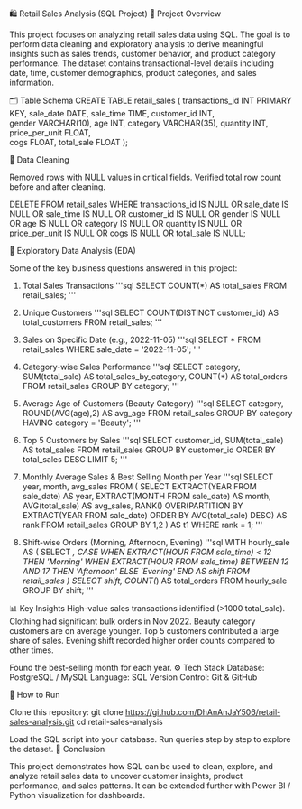 🛍️ Retail Sales Analysis (SQL Project)
📌 Project Overview

This project focuses on analyzing retail sales data using SQL. The goal is to perform data cleaning and exploratory analysis to derive meaningful insights such as sales trends, customer behavior, and product category performance.
The dataset contains transactional-level details including date, time, customer demographics, product categories, and sales information.

🗂️ Table Schema
CREATE TABLE retail_sales
(
    transactions_id INT PRIMARY KEY,
    sale_date DATE,	
    sale_time TIME,
    customer_id INT,	
    gender VARCHAR(10),
    age INT,
    category VARCHAR(35),
    quantity INT,
    price_per_unit FLOAT,	
    cogs FLOAT,
    total_sale FLOAT
);

🧹 Data Cleaning

Removed rows with NULL values in critical fields.
Verified total row count before and after cleaning.

DELETE FROM retail_sales
WHERE transactions_id IS NULL
   OR sale_date IS NULL
   OR sale_time IS NULL
   OR customer_id IS NULL
   OR gender IS NULL
   OR age IS NULL
   OR category IS NULL
   OR quantity IS NULL
   OR price_per_unit IS NULL
   OR cogs IS NULL
   OR total_sale IS NULL;

🔎 Exploratory Data Analysis (EDA)

Some of the key business questions answered in this project:

1. Total Sales Transactions
'''sql
SELECT COUNT(*) AS total_sales FROM retail_sales;
'''

3. Unique Customers
'''sql
SELECT COUNT(DISTINCT customer_id) AS total_customers FROM retail_sales;
'''


4. Sales on Specific Date (e.g., 2022-11-05)
'''sql
SELECT * FROM retail_sales WHERE sale_date = '2022-11-05';
'''

5. Category-wise Sales Performance
'''sql
SELECT category, SUM(total_sale) AS total_sales_by_category, COUNT(*) AS total_orders
FROM retail_sales
GROUP BY category;
'''

6. Average Age of Customers (Beauty Category)
'''sql
SELECT category, ROUND(AVG(age),2) AS avg_age
FROM retail_sales
GROUP BY category
HAVING category = 'Beauty';
'''

8. Top 5 Customers by Sales
'''sql
SELECT customer_id, SUM(total_sale) AS total_sales
FROM retail_sales
GROUP BY customer_id
ORDER BY total_sales DESC
LIMIT 5;
'''

10. Monthly Average Sales & Best Selling Month per Year
'''sql
SELECT year, month, avg_sales
FROM (
    SELECT
        EXTRACT(YEAR FROM sale_date) AS year,
        EXTRACT(MONTH FROM sale_date) AS month,
        AVG(total_sale) AS avg_sales,
        RANK() OVER(PARTITION BY EXTRACT(YEAR FROM sale_date)
                    ORDER BY AVG(total_sale) DESC) AS rank
    FROM retail_sales
    GROUP BY 1,2
) AS t1
WHERE rank = 1;
'''

11. Shift-wise Orders (Morning, Afternoon, Evening)
'''sql
WITH hourly_sale AS (
    SELECT *,
        CASE
            WHEN EXTRACT(HOUR FROM sale_time) < 12 THEN 'Morning'
            WHEN EXTRACT(HOUR FROM sale_time) BETWEEN 12 AND 17 THEN 'Afternoon'
            ELSE 'Evening'
        END AS shift
    FROM retail_sales
)
SELECT shift, COUNT(*) AS total_orders
FROM hourly_sale
GROUP BY shift;
'''

📊 Key Insights
High-value sales transactions identified (>1000 total_sale).
Clothing had significant bulk orders in Nov 2022.
Beauty category customers are on average younger.
Top 5 customers contributed a large share of sales.
Evening shift recorded higher order counts compared to other times.

Found the best-selling month for each year.
⚙️ Tech Stack
Database: PostgreSQL / MySQL
Language: SQL
Version Control: Git & GitHub

🚀 How to Run

Clone this repository:
git clone https://github.com/DhAnAnJaY506/retail-sales-analysis.git
cd retail-sales-analysis

Load the SQL script into your database.
Run queries step by step to explore the dataset.
📌 Conclusion

This project demonstrates how SQL can be used to clean, explore, and analyze retail sales data to uncover customer insights, product performance, and sales patterns. It can be extended further with Power BI / Python visualization for dashboards.
